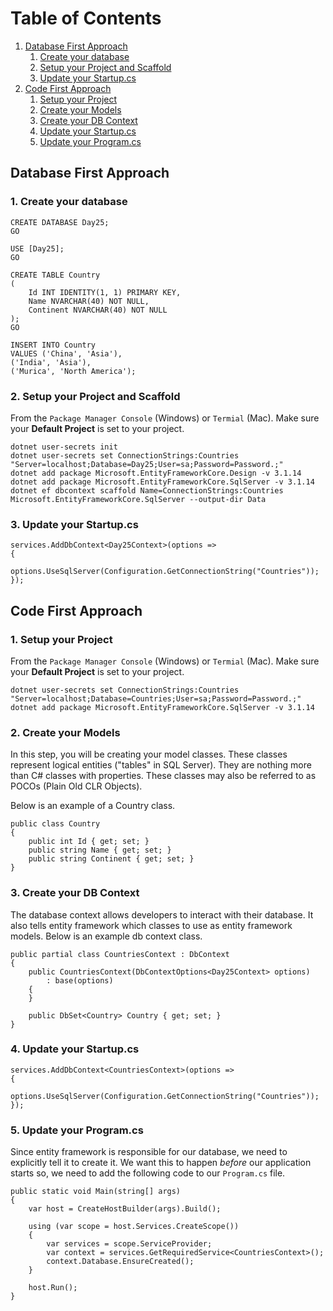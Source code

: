 # Table of Contents
1. [Database First Approach](#database-first)
    1. [Create your database](#create-your-database)
    1. [Setup your Project and Scaffold](#scaffold)
    1. [Update your Startup.cs ](#startup)
1. [Code First Approach](#code-first)
    1. [Setup your Project](#setup)
    1. [Create your Models](#models)
    1. [Create your DB Context](#dbcontext)
    1. [Update your Startup.cs ](#startup-cf)
    1. [Update your Program.cs ](#program)

## Database First Approach

### 1. Create your database <a name="create-your-database"></a>

```
CREATE DATABASE Day25;
GO

USE [Day25];
GO

CREATE TABLE Country
(
    Id INT IDENTITY(1, 1) PRIMARY KEY,
    Name NVARCHAR(40) NOT NULL,
    Continent NVARCHAR(40) NOT NULL
);
GO

INSERT INTO Country
VALUES ('China', 'Asia'),
('India', 'Asia'),
('Murica', 'North America');
```

### 2. Setup your Project and Scaffold <a name="scaffold"></a>

From the `Package Manager Console` (Windows) or `Termial` (Mac).  Make sure your **Default Project** is set to your project.

```
dotnet user-secrets init
dotnet user-secrets set ConnectionStrings:Countries "Server=localhost;Database=Day25;User=sa;Password=Password.;"
dotnet add package Microsoft.EntityFrameworkCore.Design -v 3.1.14
dotnet add package Microsoft.EntityFrameworkCore.SqlServer -v 3.1.14
dotnet ef dbcontext scaffold Name=ConnectionStrings:Countries Microsoft.EntityFrameworkCore.SqlServer --output-dir Data
```

### 3. Update your Startup.cs <a name="startup"></a>

```
services.AddDbContext<Day25Context>(options =>
{
    options.UseSqlServer(Configuration.GetConnectionString("Countries"));
});
```

## Code First Approach

### 1. Setup your Project <a name="setup"></a>

From the `Package Manager Console` (Windows) or `Termial` (Mac).  Make sure your **Default Project** is set to your project.

```
dotnet user-secrets set ConnectionStrings:Countries "Server=localhost;Database=Countries;User=sa;Password=Password.;"
dotnet add package Microsoft.EntityFrameworkCore.SqlServer -v 3.1.14
```

### 2. Create your Models <a name="models"></a>

In this step, you will be creating your model classes.  These classes represent logical entities ("tables" in SQL Server).  They are nothing more than C# classes with properties.  These classes may also be referred to as POCOs (Plain Old CLR Objects). 

Below is an example of a Country class.

```
public class Country
{
    public int Id { get; set; }
    public string Name { get; set; }
    public string Continent { get; set; }
}
```

### 3. Create your DB Context <a name="dbcontext"></a>

The database context allows developers to interact with their database.  It also tells entity framework which classes to use as entity framework models.  Below is an example db context class.

```
public partial class CountriesContext : DbContext
{
    public CountriesContext(DbContextOptions<Day25Context> options)
        : base(options)
    {
    }

    public DbSet<Country> Country { get; set; }
}
```

### 4. Update your Startup.cs <a name="startup-cf"></a>

```
services.AddDbContext<CountriesContext>(options =>
{
    options.UseSqlServer(Configuration.GetConnectionString("Countries"));
});
```

### 5. Update your Program.cs <a name="program"></a>

Since entity framework is responsible for our database, we need to explicitly tell it to create it.  We want this to happen _before_ our application starts so, we need to add the following code to our `Program.cs` file.

```
public static void Main(string[] args)
{
    var host = CreateHostBuilder(args).Build();

    using (var scope = host.Services.CreateScope())
    {
        var services = scope.ServiceProvider;
        var context = services.GetRequiredService<CountriesContext>();
        context.Database.EnsureCreated();
    }

    host.Run();
}
```
